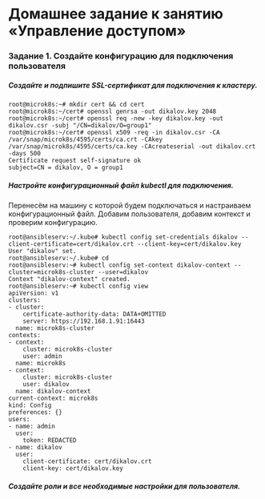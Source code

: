 # Домашнее задание к занятию «Управление доступом»
### Задание 1. Создайте конфигурацию для подключения пользователя
##### Создайте и подпишите SSL-сертификат для подключения к кластеру.
```
root@microk8s:~# mkdir cert && cd cert
root@microk8s:~/cert# openssl genrsa -out dikalov.key 2048
root@microk8s:~/cert# openssl req -new -key dikalov.key -out dikalov.csr -subj "/CN=dikalov/O=group1"
root@microk8s:~/cert# openssl x509 -req -in dikalov.csr -CA /var/snap/microk8s/4595/certs/ca.crt -CAkey /var/snap/microk8s/4595/certs/ca.key -CAcreateserial -out dikalov.crt -days 500
Certificate request self-signature ok
subject=CN = dikalov, O = group1
```
##### Настройте конфигурационный файл kubectl для подключения.
Перенесём на машину с которой будем подключаться и настраиваем конфигурационный файл. Добавим пользователя, добавим контекст и проверим конфигурацию.
```
root@ansibleserv:~/.kube# kubectl config set-credentials dikalov --client-certificate=cert/dikalov.crt --client-key=cert/dikalov.key
User "dikalov" set.
root@ansibleserv:~/.kube# cd
root@ansibleserv:~# kubectl config set-context dikalov-context --cluster=microk8s-cluster --user=dikalov
Context "dikalov-context" created.
root@ansibleserv:~# kubectl config view
apiVersion: v1
clusters:
- cluster:
    certificate-authority-data: DATA+OMITTED
    server: https://192.168.1.91:16443
  name: microk8s-cluster
contexts:
- context:
    cluster: microk8s-cluster
    user: admin
  name: microk8s
- context:
    cluster: microk8s-cluster
    user: dikalov
  name: dikalov-context
current-context: microk8s
kind: Config
preferences: {}
users:
- name: admin
  user:
    token: REDACTED
- name: dikalov
  user:
    client-certificate: cert/dikalov.crt
    client-key: cert/dikalov.key
```
##### Создайте роли и все необходимые настройки для пользователя.



